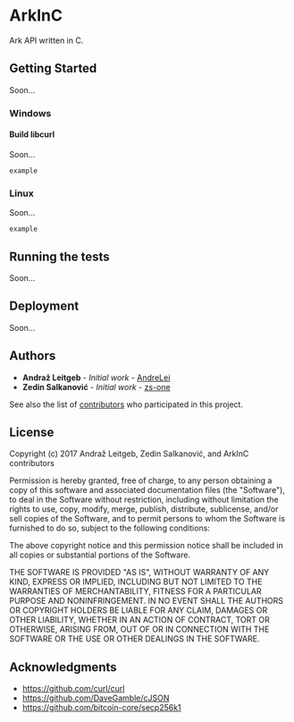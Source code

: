 # ArkInC

Ark API written in C.

## Getting Started

Soon...

### Windows

#### Build libcurl

Soon...

```
example
```

### Linux

Soon...

```
example
```

## Running the tests

Soon...

## Deployment

Soon...

## Authors

* **Andraž Leitgeb** - *Initial work* - [AndreLei](https://github.com/AndreLei)
* **Zedin Salkanović** - *Initial work* - [zs-one](https://github.com/zs-one)

See also the list of [contributors](https://google.com) who participated in this project.

## License

  Copyright (c) 2017 Andraž Leitgeb, Zedin Salkanović, and ArkInC contributors
 
  Permission is hereby granted, free of charge, to any person obtaining a copy
  of this software and associated documentation files (the "Software"), to deal
  in the Software without restriction, including without limitation the rights
  to use, copy, modify, merge, publish, distribute, sublicense, and/or sell
  copies of the Software, and to permit persons to whom the Software is
  furnished to do so, subject to the following conditions:
 
  The above copyright notice and this permission notice shall be included in
  all copies or substantial portions of the Software.
 
  THE SOFTWARE IS PROVIDED "AS IS", WITHOUT WARRANTY OF ANY KIND, EXPRESS OR
  IMPLIED, INCLUDING BUT NOT LIMITED TO THE WARRANTIES OF MERCHANTABILITY,
  FITNESS FOR A PARTICULAR PURPOSE AND NONINFRINGEMENT. IN NO EVENT SHALL THE
  AUTHORS OR COPYRIGHT HOLDERS BE LIABLE FOR ANY CLAIM, DAMAGES OR OTHER
  LIABILITY, WHETHER IN AN ACTION OF CONTRACT, TORT OR OTHERWISE, ARISING FROM,
  OUT OF OR IN CONNECTION WITH THE SOFTWARE OR THE USE OR OTHER DEALINGS IN THE SOFTWARE.

## Acknowledgments

* https://github.com/curl/curl
* https://github.com/DaveGamble/cJSON
* https://github.com/bitcoin-core/secp256k1
